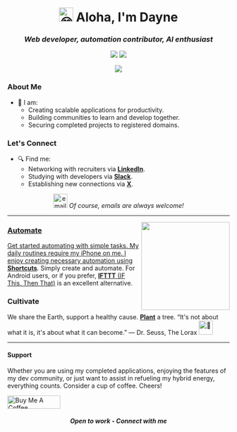 <h1 align="center"><img src="https://fonts.gstatic.com/s/e/notoemoji/latest/1f604/512.gif" alt="😄" width="32" height="32"> Aloha, I'm Dayne</h1>

<h3 align="center">
  <i>
    Web developer, automation contributor, AI enthusiast
  </i>
</h3>

<p align="center">
<a href="https://daylo.dev/"><img src="https://img.shields.io/badge/daylo.dev-0A0A0A?style=for-the-badge&logo=dev.to&logoColor=white"></a>
<a href="https://github.com/DayneLalmond"><img src="https://komarev.com/ghpvc/?username=DayneLalmond&color=lightgrey&style=for-the-badge&label=Profile+Views"></a>
</p>

<p align="center">
<a href="https://join.slack.com/t/ssg-qxn8446/shared_invite/zt-2bn12k14l-4OezGpeteJ9up9HjbU3Pdw"><img src="https://readme-typing-svg.herokuapp.com?lines=Join+my+slack+study+group!+💭;Develop+with+the+community!;Study+sessions+every+weekend!;&center=true&width=400&height=40&duration=2400"></a>
</p>

### About Me
- 🔭 I am:
  - Creating scalable applications for productivity.
  - Building communities to learn and develop together.
  - Securing completed projects to registered domains.

### Let's Connect
- 🔍 Find me:
  - Networking with recruiters via <a href="https://www.linkedin.com/in/dayne-lalmond/">**LinkedIn**</a>.
  - Studying with developers via <a href="https://join.slack.com/t/ssg-qxn8446/shared_invite/zt-2bn12k14l-4OezGpeteJ9up9HjbU3Pdw">**Slack**</a>.
  - Establishing new connections via <a href="https://github.com/DayneLalmond">**X**</a>.

<p align="center">
<a href="mailto:daylosocial@gmail.com" target='_blank'><img src="https://i.postimg.cc/tgdrBvfH/email.png" border="0" alt="email" width="32px"/></a>
  <i>
    Of course, emails are always welcome!
  </i>
</p>

----

<p align="center">
  <a href="https://github.com/DayneLalmond">
    <img align="right"  height="200px" src="https://github-readme-stats.vercel.app/api?username=DayneLalmond&show_icons=true&hide_border=true&title_color=dedee0&amp&icon_color=f96e46&amp&text_color=dedee0&amp&bg_color=0d1117&count_private=true&include_all_commits=false"/>
</p>

### Automate
Get started automating with simple tasks. My daily routines require my iPhone on me. I enjoy creating necessary automation using <a href="https://support.apple.com/guide/shortcuts/welcome/ios" target="_blank">**Shortcuts**</a>. Simply create and automate. For Android users, or if you prefer, <a href="https://ifttt.com" target="_blank">**IFTTT** (IF This, Then That)</a> is an excellent alternative.

### Cultivate 
We share the Earth, support a healthy cause. <a href="http://onetreeplanted.refr.cc/daynel" target="_blank">**Plant**</a> a tree. “It's not about what it is, it's about what it can become.”
― Dr. Seuss, The Lorax <img src="https://fonts.gstatic.com/s/e/notoemoji/latest/1f331/512.gif" alt="🌱" width="32" height="32">

----

#### Support
Whether you are using my completed applications, enjoying the features of my dev community, or just want to assist in refueling my hybrid energy, everything counts. Consider a cup of coffee. Cheers!

<a href="https://www.buymeacoffee.com/daylo" target="_blank"><img src="https://cdn.buymeacoffee.com/buttons/default-black.png" alt="Buy Me A Coffee" height="30" width="120"></a>

<h4 align="center">
  <i>
     Open to work - Connect with me
  </i>
</h4>

